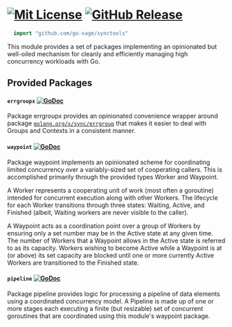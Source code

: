 
# [![Mit License][mit-img]][mit] [![GitHub Release][release-img]][release]

``` go
  import "github.com/go-sage/synctools"
```

This module provides a set of packages implementing an opinionated but
well-oiled mechanism for cleanly and efficiently managing high concurrency
workloads with Go.

## Provided Packages

#### `errgroupx` [![GoDoc][errgroupx-godoc-img]][errgroupx-godoc]

Package errgroupx provides an opinionated convenience wrapper around package
[`golang.org/x/sync/errgroup`](https://pkg.go.dev/golang.org/x/sync/errgroup)
that makes it easier to deal with Groups and Contexts in a consistent manner.


#### `waypoint` [![GoDoc][waypoint-godoc-img]][waypoint-godoc]

Package waypoint implements an opinionated scheme for coordinating limited
concurrency over a variably-sized set of cooperating callers. This is
accomplished primarily through the provided types Worker and Waypoint.

A Worker represents a cooperating unit of work (most often a goroutine)
intended for concurrent execution along with other Workers. The lifecycle
for each Worker transitions through three states: Waiting, Active, and
Finished (albeit, Waiting workers are never visible to the caller).

A Waypoint acts as a coordination point over a group of Workers by ensuring
only a set number may be in the Active state at any given time. The number
of Workers that a Waypoint allows in the Active state is referred to as its
capacity. Workers wishing to become Active while a Waypoint is at (or above)
its set capacity are blocked until one or more currently Active Workers are
transitioned to the Finished state.

#### `pipeline` [![GoDoc][pipeline-godoc-img]][pipeline-godoc]

Package pipeline provides logic for processing a pipeline of data elements
using a coordinated concurrency model. A Pipeline is made up of one or more
stages each executing a finite (but resizable) set of concurrent goroutines
that are coordinated using this module's waypoint package.

[mit-img]: http://img.shields.io/badge/License-MIT-c41e3a.svg
[mit]: https://github.com/go-sage/synctools/blob/main/LICENSE

[release-img]: https://img.shields.io/github/release/go-sage/synctools/all.svg
[release]: https://github.com/go-sage/synctools/releases

[reportcard-img]: https://goreportcard.com/badge/github.com/go-sage/synctools
[reportcard]: https://goreportcard.com/report/github.com/go-sage/synctools

[errgroupx-godoc-img]: https://godoc.org/github.com/go-sage/synctools/pkg/errgroupx?status.svg
[errgroupx-godoc]: https://godoc.org/github.com/go-sage/synctools/pkg/errgroupx

[waypoint-godoc-img]: https://godoc.org/github.com/go-sage/synctools/pkg/waypoint?status.svg
[waypoint-godoc]: https://godoc.org/github.com/go-sage/synctools/pkg/waypoint

[pipeline-godoc-img]: https://godoc.org/github.com/go-sage/synctools/pkg/pipeline?status.svg
[pipeline-godoc]: https://godoc.org/github.com/go-sage/synctools/pkg/pipeline
